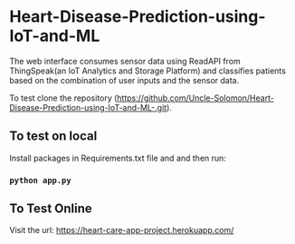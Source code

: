 # Heart-Disease-Prediction-using-IoT-and-ML
The web interface consumes sensor data using ReadAPI from ThingSpeak(an IoT Analytics and Storage Platform) and classifies patients based on the combination of user inputs and the sensor data.

To test clone the repository (https://github.com/Uncle-Solomon/Heart-Disease-Prediction-using-IoT-and-ML-.git).

## To test on local

Install packages in Requirements.txt file and and then run:

### `python app.py`

## To Test Online
Visit the url: https://heart-care-app-project.herokuapp.com/
